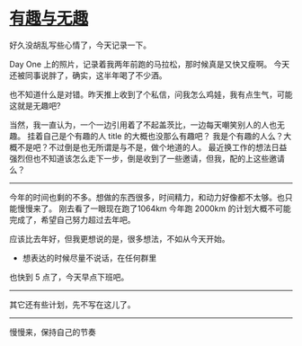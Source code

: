 # [有趣与无趣](https://github.com/yihong0618/gitblog/issues/221)

好久没胡乱写些心情了，今天记录一下。

Day One 上的照片，记录着我两年前跑的马拉松，那时候真是又快又瘦啊。
今天还被同事说胖了，确实，这半年喝了不少酒。

也不知道什么是对错。昨天推上收到了个私信，问我怎么鸡娃，我有点生气，可能这就是无趣吧?

当然，我一直认为，一个一边引用着了不起盖茨比，一边每天嘲笑别人的人也无趣。
挂着自己是个有趣的人 title 的大概也没那么有趣吧？
我是个有趣的人么？大概不是吧？不过倒是也无所谓是与不是，做个地道的人。
最近换工作的想法日益强烈但也不知道该怎么走下一步，倒是收到了一些邀请，但我，配的上这些邀请么？

---

今年的时间也剩的不多。想做的东西很多，时间精力，和动力好像都不太够。也只能慢慢来了。
刚去看了一眼现在跑了1064km 今年跑 2000km 的计划大概不可能完成了，希望自己努力超过去年吧。

应该比去年好，但我更想说的是，很多想法，不如从今天开始。

- 想表达的时候尽量不说话，在任何群里

也快到 5 点了，今天早点下班吧。

--- 

其它还有些计划，先不写在这儿了。

---

慢慢来，保持自己的节奏
